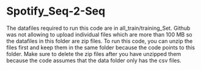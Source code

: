 # Spotify_Seq-2-Seq

The datafiles required to run this code are in all_train/training_Set. Github was not allowing to upload individual files which are more than 100 MB so the datafiles in this folder are zip files. To run this code, you can unzip the files first and keep them in the same folder because the code points to this folder. Make sure to delete the zip files after you have unzipped them because the code assumes that the data folder only has the csv files. 
